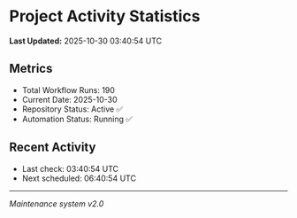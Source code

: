 # Project Activity Statistics

**Last Updated:** 2025-10-30 03:40:54 UTC

## Metrics
- Total Workflow Runs: 190
- Current Date: 2025-10-30
- Repository Status: Active ✅
- Automation Status: Running ✅

## Recent Activity
- Last check: 03:40:54 UTC
- Next scheduled: 06:40:54 UTC

---
*Maintenance system v2.0*
